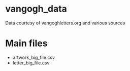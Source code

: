 # vangogh_data
Data courtesy of vangoghletters.org and various sources

# Main files
- artwork_big_file.csv
- letter_big_file.csv
